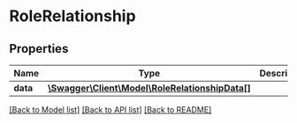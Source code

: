 # RoleRelationship

## Properties
Name | Type | Description | Notes
------------ | ------------- | ------------- | -------------
**data** | [**\Swagger\Client\Model\RoleRelationshipData[]**](RoleRelationshipData.md) |  | 

[[Back to Model list]](../../README.md#documentation-for-models) [[Back to API list]](../../README.md#documentation-for-api-endpoints) [[Back to README]](../../README.md)

